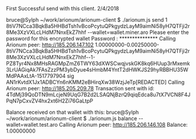 First Successful send with this client.  2/4/2018

bruce@Sylph ~/work/arionum/arionum-client $ ./arionum.js send 1 8tiV7NCca3BqkBa5HHBdTsh1vBcoPcytuQPkgydzLayM9aimNi58yH7QTFji2r8Me3XzVXLcLHdM7NnxEkZ7hhf --wallet=wallet.miner.aro
Please enter the password for this encrypted wallet
Password : ***************
Calling Arionum peer: http://185.206.147.102
1.00000000-0.00250000-8tiV7NCca3BqkBa5HHBdTsh1vBcoPcytuQPkgydzLayM9aimNi58yH7QTFji2r8Me3XzVXLcLHdM7NnxEkZ7hhf--1-PZ8Tyr4Nx8MHsRAGMpZmZ6TWY63dXWSCwqjvskGK8kq6HUup3rMxemk3LrUAGiqAk7FAsZzzPM3ybDyue4sHmbM4YntT2dHWKJS29hyRBBHU35WMdPAAxLtA-1517797904
sig AN1rKvtdX1Jx1ADBCYn6nKMM2eBHirqXw38WzjJeTp[REDACTED]
Calling Arionum peer: http://185.205.209.78
Transaction sent with id: 4TdMj39QoDTN9mLcjeN9UqG7B2d2LSAQNjBzrQ9qiqEdca8u7tX7VCN8F4JPqN7pCxvZV4hx2xt6H2Zi76GaLtpP

Balance received on that wallet with this:
bruce@Sylph ~/work/arionum/arionum-client $ ./arionum.js balance --wallet=wallet.test.aro
Calling Arionum peer: http://185.206.146.108
Balance:  1.00000000
